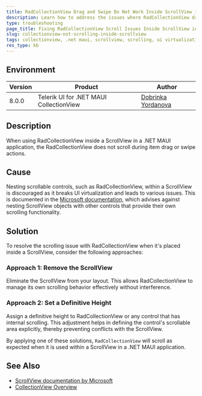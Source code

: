 ```yaml
---
title: RadCollectionView Drag and Swipe Do Not Work Inside ScrollView in .NET MAUI
description: Learn how to address the issues where RadCollectionView drag and swipe do not work inside a ScrollView in .NET MAUI applications.
type: troubleshooting
page_title: Fixing RadCollectionView Scroll Issues Inside ScrollView in .NET MAUI
slug: collectionview-not-scrolling-inside-scrollview
tags: collectionview, .net maui, scrollview, scrolling, ui virtualization
res_type: kb
---
```


## Environment

| Version | Product | Author | 
| --- | --- | ---- | 
| 8.0.0 | Telerik UI for .NET MAUI CollectionView | [Dobrinka Yordanova](https://www.telerik.com/blogs/author/dobrinka-yordanova)| 

## Description

When using RadCollectionView inside a ScrollView in a .NET MAUI application, the RadCollectionView does not scroll during item drag or swipe actions. 

## Cause

Nesting scrollable controls, such as RadCollectionView, within a ScrollView is discouraged as it breaks UI virtualization and leads to various issues. This is documented in the [Microsoft documentation](https://learn.microsoft.com/en-us/dotnet/maui/user-interface/controls/scrollview?view=net-maui-9.0), which advises against nesting ScrollView objects with other controls that provide their own scrolling functionality.

## Solution

To resolve the scrolling issue with RadCollectionView when it's placed inside a ScrollView, consider the following approaches:

### Approach 1: Remove the ScrollView

Eliminate the ScrollView from your layout. This allows RadCollectionView to manage its own scrolling behavior effectively without interference.

### Approach 2: Set a Definitive Height

Assign a definitive height to RadCollectionView or any control that has internal scrolling. This adjustment helps in defining the control's scrollable area explicitly, thereby preventing conflicts with the ScrollView.

By applying one of these solutions, `RadCollectionView` will scroll as expected when it is used within a ScrollView in a .NET MAUI application.

## See Also

- [ScrollView documentation by Microsoft](https://learn.microsoft.com/en-us/dotnet/maui/user-interface/controls/scrollview?view=net-maui-9.0)
- [CollectionView Overview](https://docs.telerik.com/devtools/maui/controls/collectionview/overview)

